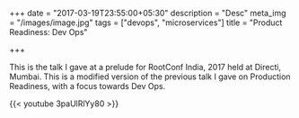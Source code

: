 +++
date = "2017-03-19T23:55:00+05:30"
description = "Desc"
meta_img = "/images/image.jpg"
tags = ["devops", "microservices"]
title = "Product Readiness: Dev Ops"

+++

This is the talk I gave at a prelude for RootConf India, 2017 held at Directi, Mumbai. This is a modified version of the previous talk I gave on Production Readiness, with a focus towards Dev Ops. 

{{< youtube 3paUlRlYy80 >}}
